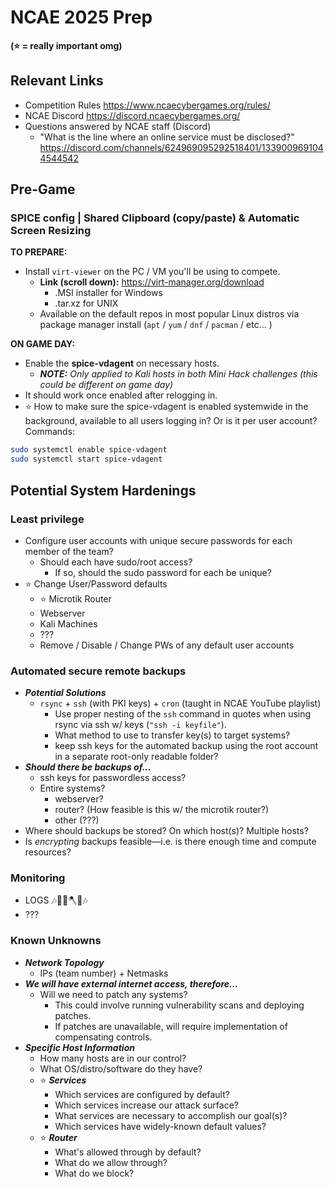 # NCAE 2025 Prep
**(⭐ = really important omg)**

## Relevant Links
- Competition Rules https://www.ncaecybergames.org/rules/
- NCAE Discord https://discord.ncaecybergames.org/
- Questions answered by NCAE staff (Discord)
	- "What is the line where an online service must be disclosed?" https://discord.com/channels/624969095292518401/1339009691044544542

## Pre-Game
### SPICE config | Shared Clipboard (copy/paste) & Automatic Screen Resizing

**TO PREPARE:**
- Install `virt-viewer` on the PC / VM you'll be using to compete.
	- **Link (scroll down):** https://virt-manager.org/download
		- .MSI installer for Windows
		- .tar.xz for UNIX
	- Available on the default repos in most popular Linux distros via package manager install (`apt` / `yum` / `dnf` / `pacman` / etc... )

**ON GAME DAY:**
- Enable the **spice-vdagent** on necessary hosts.
	- ***NOTE:** Only applied to Kali hosts in both Mini Hack challenges (this could be different on game day)*
- It should work once enabled after relogging in.
- ⭐ How to make sure the spice-vdagent is enabled systemwide in the background, available to all users logging in? Or is it per user account?
Commands:
```bash
sudo systemctl enable spice-vdagent
sudo systemctl start spice-vdagent
```

## Potential System Hardenings

### Least privilege
- Configure user accounts with unique secure passwords for each member of the team?
	- Should each have sudo/root access?
		- If so, should the sudo password for each be unique?
- ⭐ Change User/Password defaults
	- ⭐ Microtik Router
	- Webserver
	- Kali Machines
	- ???
	- Remove / Disable / Change PWs of any default user accounts

### Automated secure remote backups
- ***Potential Solutions***
	- `rsync` + `ssh` (with PKI keys) + `cron` (taught in NCAE YouTube playlist)
		- Use proper nesting of the `ssh` command in quotes when using rsync via ssh w/ keys (`"ssh -i keyfile"`).
		- What method to use to transfer key(s) to target systems?
		- keep ssh keys for the automated backup using the root account in a separate root-only readable folder?
- ***Should there be backups of...***
	- ssh keys for passwordless access?
	- Entire systems?
		- webserver?
		- router? (How feasible is this w/ the microtik router?)
		- other (???)
- Where should backups be stored? On which host(s)? Multiple hosts?
- Is *encrypting* backups feasible—i.e. is there enough time and compute resources?

### Monitoring
- LOGS 🎶🎸🌲🪓🎸🎶
- ???

### Known Unknowns
- ***Network Topology***
	- IPs (team number) + Netmasks
- ***We will have external internet access, therefore...***
	- Will we need to patch any systems?
		- This could involve running vulnerability scans and deploying patches.
		- If patches are unavailable, will require implementation of compensating controls.
- ***Specific Host Information***
	- How many hosts are in our control?
	- What OS/distro/software do they have?
	- ⭐ ***Services***
		- Which services are configured by default?
		- Which services increase our attack surface?
		- What services are necessary to accomplish our goal(s)?
		- Which services have widely-known default values?
	- ⭐ ***Router***
		- What's allowed through by default?
		- What do we allow through?
		- What do we block?
